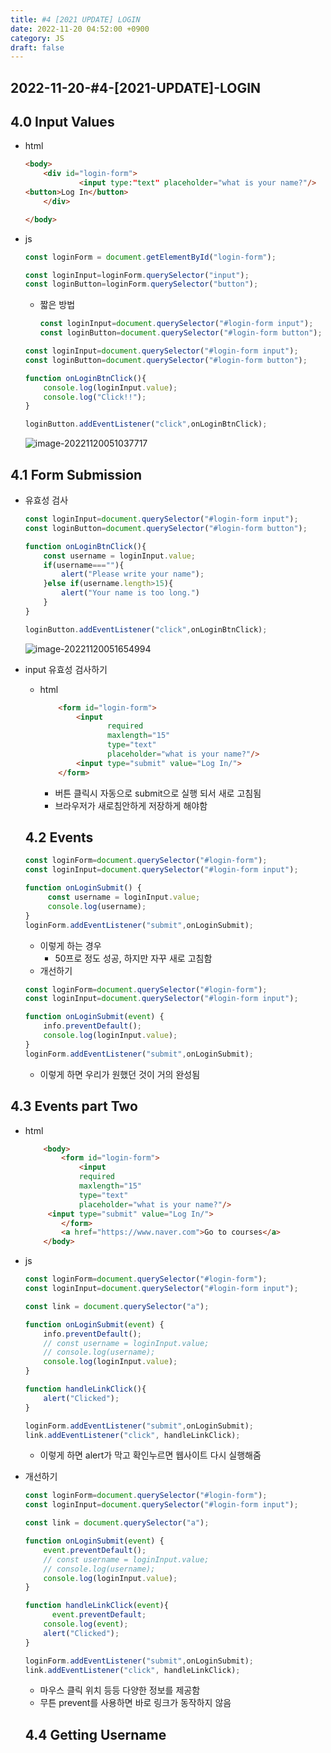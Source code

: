 ```yaml
---
title: #4 [2021 UPDATE] LOGIN
date: 2022-11-20 04:52:00 +0900
category: JS
draft: false
---
```


## 2022-11-20-#4-[2021-UPDATE]-LOGIN

##  4.0 Input Values

- html

  ```html
  <body>
      <div id="login-form">
              <input type:"text" placeholder="what is your name?"/>
  <button>Log In</button>
      </div>
  
  </body>
  
  ```

- js

  ```js
  const loginForm = document.getElementById("login-form");
  
  const loginInput=loginForm.querySelector("input");
  const loginButton=loginForm.querySelector("button");
  ```

  - 짧은 방법

    ```js
    const loginInput=document.querySelector("#login-form input");
    const loginButton=document.querySelector("#login-form button");
    ```

  ```js
  const loginInput=document.querySelector("#login-form input");
  const loginButton=document.querySelector("#login-form button");
  
  function onLoginBtnClick(){
      console.log(loginInput.value);
      console.log("Click!!");
  }
  
  loginButton.addEventListener("click",onLoginBtnClick);
  ```

  ![image-20221120051037717](../../assets/img/post/2022-11-20-#4-[2021-UPDATE]-LOGIN/image-20221120051037717.png)

## 4.1 Form Submission

- 유효성 검사

  ```js
  const loginInput=document.querySelector("#login-form input");
  const loginButton=document.querySelector("#login-form button");
  
  function onLoginBtnClick(){
      const username = loginInput.value;
      if(username===""){
          alert("Please write your name");
      }else if(username.length>15){
          alert("Your name is too long.")
      }
  }
  
  loginButton.addEventListener("click",onLoginBtnClick);
  ```

  ![image-20221120051654994](../../assets/img/post/2022-11-20-#4-[2021-UPDATE]-LOGIN/image-20221120051654994.png)

- input 유효성 검사하기

  - html

    ```html
        <form id="login-form">
            <input
                   required
                   maxlength="15"
                   type="text"
                   placeholder="what is your name?"/>
            <input type="submit" value="Log In/">
        </form>
    ```

    - 버튼 클릭시 자동으로 submit으로 실행 되서 새로 고침됨
    - 브라우저가 새로침안하게 저장하게 해야함

  ## 4.2 Events

  ```js
  const loginForm=document.querySelector("#login-form");
  const loginInput=document.querySelector("#login-form input");
  
  function onLoginSubmit() {
       const username = loginInput.value;
       console.log(username);
  }
  loginForm.addEventListener("submit",onLoginSubmit);
  ```

  - 이렇게 하는 경우 
    - 50프로 정도 성공, 하지만 자꾸 새로 고침함
  - 개선하기

  ```js
  const loginForm=document.querySelector("#login-form");
  const loginInput=document.querySelector("#login-form input");
  
  function onLoginSubmit(event) {
      info.preventDefault();
      console.log(loginInput.value);
  }
  loginForm.addEventListener("submit",onLoginSubmit);
  
  ```

  - 이렇게 하면 우리가 원했던 것이 거의 완성됨

## 4.3 Events part Two

- html

  ```html
      <body>
          <form id="login-form">
              <input
              required
              maxlength="15"
              type="text"
              placeholder="what is your name?"/>
       <input type="submit" value="Log In/">
          </form>
          <a href="https://www.naver.com">Go to courses</a>
      </body>
  ```

- js

  ```js
  const loginForm=document.querySelector("#login-form");
  const loginInput=document.querySelector("#login-form input");
  
  const link = document.querySelector("a");
  
  function onLoginSubmit(event) {
      info.preventDefault();
      // const username = loginInput.value;
      // console.log(username);
      console.log(loginInput.value);
  }
  
  function handleLinkClick(){
      alert("Clicked");
  }
  
  loginForm.addEventListener("submit",onLoginSubmit);
  link.addEventListener("click", handleLinkClick);
  ```

  - 이렇게 하면 alert가 막고 확인누르면 웹사이트 다시 실행해줌

- 개선하기

  ```js
  const loginForm=document.querySelector("#login-form");
  const loginInput=document.querySelector("#login-form input");
  
  const link = document.querySelector("a");
  
  function onLoginSubmit(event) {
      event.preventDefault();
      // const username = loginInput.value;
      // console.log(username);
      console.log(loginInput.value);
  }
  
  function handleLinkClick(event){
     	event.preventDefault;
      console.log(event);
      alert("Clicked");
  }
  
  loginForm.addEventListener("submit",onLoginSubmit);
  link.addEventListener("click", handleLinkClick);
  ```

  - 마우스 클릭 위치 등등 다양한 정보를 제공함
  - 무튼 prevent를 사용하면 바로 링크가 동작하지 않음

  ## 4.4 Getting Username

  

  